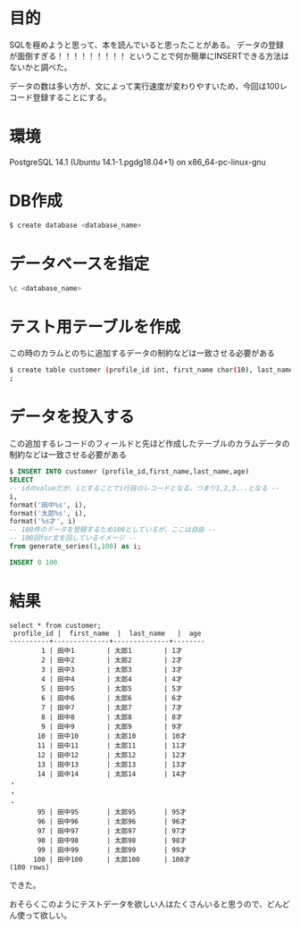 # 目的
SQLを極めようと思って、本を読んでいると思ったことがある。
データの登録が面倒すぎる！！！！！！！！！
ということで何か簡単にINSERTできる方法はないかと調べた。

データの数は多い方が、文によって実行速度が変わりやすいため、今回は100レコード登録することにする。

# 環境
PostgreSQL 14.1 (Ubuntu 14.1-1.pgdg18.04+1) on x86_64-pc-linux-gnu

# DB作成
```bash
$ create database <database_name>
```

# データベースを指定
```bash
\c <database_name>
```


# テスト用テーブルを作成
この時のカラムとのちに追加するデータの制約などは一致させる必要がある

```bash
$ create table customer (profile_id int, first_name char(10), last_name char(10), age Char(5))
;
```

# データを投入する
この追加するレコードのフィールドと先ほど作成したテーブルのカラムデータの制約などは一致させる必要がある

```sql
$ INSERT INTO customer (profile_id,first_name,last_name,age)
SELECT
-- idのvalueだが、iとすることでi行目のレコードとなる。つまり1,2,3...となる -- 
i,
format('田中%s', i),
format('太郎%s', i),
format('%s才', i)
-- 100件のデータを登録するため100としているが、ここは自由 --
-- 100回for文を回しているイメージ --
from generate_series(1,100) as i;

INSERT 0 100
```

# 結果
```
select * from customer;
 profile_id |  first_name  |  last_name   |  age
----------+--------------+--------------+--------
        1 | 田中1        | 太郎1        | 1才
        2 | 田中2        | 太郎2        | 2才
        3 | 田中3        | 太郎3        | 3才
        4 | 田中4        | 太郎4        | 4才
        5 | 田中5        | 太郎5        | 5才
        6 | 田中6        | 太郎6        | 6才
        7 | 田中7        | 太郎7        | 7才
        8 | 田中8        | 太郎8        | 8才
        9 | 田中9        | 太郎9        | 9才
       10 | 田中10       | 太郎10       | 10才
       11 | 田中11       | 太郎11       | 11才
       12 | 田中12       | 太郎12       | 12才
       13 | 田中13       | 太郎13       | 13才
       14 | 田中14       | 太郎14       | 14才
・
・
・
       95 | 田中95       | 太郎95       | 95才
       96 | 田中96       | 太郎96       | 96才
       97 | 田中97       | 太郎97       | 97才
       98 | 田中98       | 太郎98       | 98才
       99 | 田中99       | 太郎99       | 99才
      100 | 田中100      | 太郎100      | 100才
(100 rows)
```

できた。

おそらくこのようにテストデータを欲しい人はたくさんいると思うので、どんどん使って欲しい。